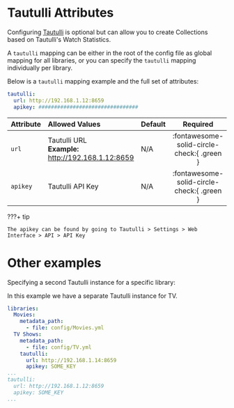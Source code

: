 # Tautulli Attributes

Configuring [Tautulli](https://tautulli.com/) is optional but can allow you to create Collections based on Tautulli's Watch Statistics.

A `tautulli` mapping can be either in the root of the config file as global mapping for all libraries, or you can specify the `tautulli` mapping individually per library.

Below is a `tautulli` mapping example and the full set of attributes:

```yaml
tautulli:
  url: http://192.168.1.12:8659
  apikey: ################################
```

| Attribute | Allowed Values                                        | Default | Required |
|:----------|:------------------------------------------------------|:--------|:--------:|
| `url`     | Tautulli URL<br>**Example:** http://192.168.1.12:8659 | N/A     | :fontawesome-solid-circle-check:{ .green }  |
| `apikey`  | Tautulli API Key                                      | N/A     | :fontawesome-solid-circle-check:{ .green }  |

???+ tip
    
    The apikey can be found by going to Tautulli > Settings > Web Interface > API > API Key

# Other examples

Specifying a second Tautulli instance for a specific library:

In this example we have a separate Tautulli instance for TV.

```yaml
libraries:
  Movies:
    metadata_path:
      - file: config/Movies.yml
  TV Shows:
    metadata_path:
      - file: config/TV.yml
    tautulli:
      url: http://192.168.1.14:8659
      apikey: SOME_KEY
...
tautulli:
  url: http://192.168.1.12:8659
  apikey: SOME_KEY
...
```